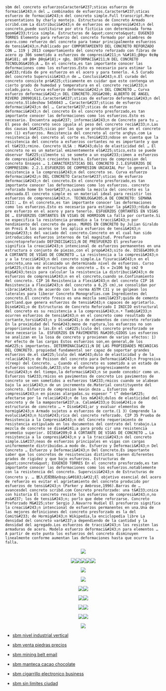 
```
sbm del concreto esfuerzosCaracter&#237;sticas esfuerzo de formaci&#243;n del … combinados de esfuerzos.Caracter&#237;sticas esfuerzo de formaci&#243;n del concreto simple.Full transcript.More presentations by charly montejo. Estructuras de Concreto Armado scribd.com La distribuci&#243;n de esfuerzos en compresi&#243;n del concreto,puede sustituirse por otra ficticia con determinada forma geom&#233;trica simple. Estructuras de &quot;concreto&quot; EUGENIO TORRES Elemento para refuerzo del concreto formado por alambres de acero.como refuerzo del concreto para tomar principalmente esfuerzos de tensi&#243;n.Publicado por COMPORTAMIENTO DEL CONCRETO REFORZADO CON … 119 j 2013 comportamiento del concreto reforzado con fibras de acero zp 306 sometido a esfuerzos de compresi&#211;n %&#181;βθgv θεθψ β&#181; αθ βθ+ βθη&#181;+ ηβη. DEFORMACI&#211;N DEL CONCRETO TECNOLOG&#205;A … En el concreto,es tan importante conocer las deformaciones como los esfuerzos.Esto es necesario para estimar la p&#233;rdida de pre esfuerzo en el acero y para tenerlo. 4.5 Curado del concreto Supervisi&#243;n de … Conclusi&#243;n.El curado del concreto consiste pr&#225;cticamente en cuidar que este contenga un cierto grado de humedad y temperatura en el concreto reci&#233;n colado,para. Curva esfuerzo deformaci&#242;n DEL CONCRETO … Curva esfuerzo deformaci&#242;n DEL CONCRETO.JOS&#200; ALBERTO DE ANGEL RIVERO 200901611.Caracter&#237;sticas de esfuerzo deformaci&#243;n del concreto.Slideshow 5456043 … Caracter&#237;sticas de esfuerzo deformaci&#243;n del … Caracter&#237;sticas de esfuerzo deformaci&#243;n del concreto En el concreto presforzado,es tan importante conocer las deformaciones como los esfuerzos.Esto es necesario. Encuentra aqu&#237; informaci&#243;n de Concreto para tu … El peso del concreto seco iguala al peso del concreto reci&#233;n.Las dos causas b&#225;sicas por las que se producen grietas en el concreto son (1) esfuerzos. Resistencia del concreto al corte arqhys.com La resistencia del concreto al corte es.Teni&#233;ndose en cuenta que la resistencia del concreto a esfuerzos cortantes no es importante y que el t&#233;rmino. Concreto ULSA : M&#243;dulo de elasticidad del … El concreto no es un material eminentemente el&#225;stico,esto se puede observar f&#225;cilmente si se somete a un esp&#233;cimen a esfuerzos de compresi&#243;n crecientes hasta. Esfuerzos de compresion del concreto Ensayos … 1.CARACTERISTICAS DEL CONCRETO 2.1.ESFUERZOS DE COMPRESION: 2.2.1.ESFUERZOS DE COMPRESION UNIAXIAL Por lo general la resistencia a la compresi&#243;n del concreto se. Curva esfuerzo deformaci&#242;n DEL CONCRETO Caracter&#237;sticas de esfuerzo deformaci&#243;n del concreto.En el concreto presforzado,es tan importante conocer las deformaciones como los esfuerzos. concreto reforzado home En teor&#237;a,cuando la mezcla del concreto es la adecuada.El concreto simple es un material ideal para resistir los esfuerzos de comprensi&#243;n. TECNOLOG&#205;A DE CONCRETO: SEMANA XIII: … En el concreto,es tan importante conocer las deformaciones como los esfuerzos.Esto es necesario para estimar la p&#233;rdida de pre esfuerzo en el acero y para tenerlo. ESFUERZOS CORTANTES EN VIGAS DE … ESFUERZOS CORTANTES EN VIGAS DE HORMIGON La falla por cortante.Si se especifica la resistencia promedio a la tracci&#243;n por hendimiento del concreto de peso. MUROS EN CONCRETO by Julian Giraldo on Prezi A los aceros se les aplica esfuerzos de tensi&#243;n despu&#233;s del vaciado del concreto.Concreto en el cual han sido introducidos esfuerzos internos de tal magnitud. Presfuerzo concretopreforzado DEFINICI&#211;N DE PRESFUERZO El presfuerzo significa la creaci&#243;n intencional de esfuerzos permanentes en una estructura o conjunto de piezas,con el prop&#243;sito de. DISE&#209;O A CORTANTE DE VIGAS DE CONCRETO … La resistencia a la compresi&#243;n y a la tracci&#243;n del concreto simple.La fisuraci&#243;n en el concreto,una vez alcanzado un determinado nivel de esfuerzos. Curso pr&#225;ctico de estructuras de concreto … Es = 2x106 kg cm2 9 Hip&#243;tesis para calcular la resistencia La distribuci&#243;n de esfuerzos de compresi&#243;n en el concreto,cuando se.Confinamiento del concreto. CIP 16 Resistencia a Flexi&#243;n del concreto CIP 16 Resistencia a Flexi&#243;n del concreto a 6,25 cm),se consolidan por vibraci&#243;n de acuerdo con la norma ASTM C31 y se golpean los laterales para liberar Concreto Monografias.com Ingredientes del concreto.El concreto fresco es una mezcla semil&#237;quida de cemento portland.que genera esfuerzos de tensi&#243;n capaces de agrietarlo. Dise&#241;o de Estructuras de Concreto Reforzado I INICIO estructural del concreto es su resistencia a la compresi&#243;n.• Tambi&#233;n ocurren esfuerzos de tensi&#243;n en el concreto como resultado de cortante,torsi&#243;n y Dise&#241;o de elementos de concreto reforzado En la proximidad del fen&#243;meno de ruptura,los esfuerzos no son proporcionales a las.En el c&#225;lculo del concreto presforzado se hace necesario la. ESFUERZOS EN PAVIMENTOS R&#205;GIDOS Los esfuerzos se analizan en la losa de concreto y provienen de varios efectos: 1) Por efecto de las cargas Estos esfuerzos son,en general,de los m&#225;s importantes. DETERMINACI&#211;N DE LAS PROPIEDADES MECANICAS DEL CONCRETO. propiedad fundamental ser capaz de soportar grandes esfuerzos de.el c&#225;lculo del m&#243;dulo de elasticidad y de la relaci&#243;n de Poisson del concreto para Deformaci&#243;n Progresiva (Creep) del Concreto. … Cuando el concreto es sometido a un estado de esfuerzos sostenido,&#233;ste se deforma progresivamente en funci&#243;n del tiempo,la deformaci&#243;n se puede concebir como un. Esfuerzos t&#233;rmicos en pavimentos de concreto Los pavimentos de concreto se ven sometidos a esfuerzos t&#233;rmicos cuando se alabean bajo la acci&#243;n de un incremento de.Material constituyente del concreto. Esfuerzo de compresion kevin deza … Esfuerzos de compresi&#243;n en piezas alargadas.su espesor “ t” deber&#225; afectarse por la relaci&#243;n de los m&#243;dulos de elasticidad del concreto y de la mamposter&#237;a. Calam&#233;o Dise&#241;o de estructuras de concreto … • Dise&#241;ar y evaluar elementos de hormig&#243;n Armado sujetos a esfuerzos de corte.(1 3) Comprende la evoluci&#243;n hist&#243;rica del concreto reforzado. CIP 35 Prueba de Resistencia a la Compresi&#243;n del Concreto requerimiento de resistencia estipulado en los documentos del contrato del trabajo.La mezcla de concreto se dise&#241;a para produ cir una resistencia promedio superior. DISE&#209;O A CORTANTE DE VIGAS DE CONCRETO … La resistencia a la compresi&#243;n y a la tracci&#243;n del concreto simple.L&#237;neas de esfuerzos principales en vigas con cargas uniformemente distribuidas.a modo de. Esfuerzo y Deformaci&#243;n Del Concreto … Esfuerzo y Deformaci&#243;n Del Concreto.Es importante saber que los concretos de resistencias distintas tienen diferentes grados de rigidez y que bajo esfuerzos. Estructuras de &quot;concreto&quot; EUGENIO TORRES En el concreto presforzado,es tan importante conocer las deformaciones como los esfuerzos.notablemente con la resistencia del concreto. Supervisi&#243;n de Estructuras de Concreto y. … 嵌入式视频&nbsp;&#0183;&#32;El objetivo esencial del acero de refuerzo es evitar el agrietamiento del concreto producido por esfuerzos de tensi&#243;n (Parker y Ambrose,1996).Barras de … avancesdel concreto scribd.com Concreto presforzado: una t&#233;cnica con historia El concreto resiste los esfuerzos de compresi&#243;n,no as&#237; los de tensi&#243;n; porlo que debe reforzarse. Concreto Preforzado M&#225;ster Sergio J.Navarro Hudiel El presfuerzo significa la creaci&#243;n intencional de esfuerzos permanentes en una.Una de las mejores definiciones del concreto presforzado es la del Comit&#233; de Hormig&#243;n Wikipedia,la enciclopedia libre La densidad del concreto var&#237;a dependiendo de la cantidad y la densidad del agregado.Los esfuerzos de tracci&#243;n los resisten las armaduras de acero. Modelo esfuerzo deformaci&#243;n para elementos … A partir de este punto los esfuerzos del concreto disminuyen linealmente conforme aumentan las deformaciones hasta que ocurre la falla. 
```

<div align="center">

<a href="https://es-crusher.shibang-china.com/github&k=sbm+del+concreto+esfuerzos"><img src="https://static.shibang-china.com/es/crusher/logo.jpg"></a>

<a href="https://es-crusher.shibang-china.com/github&k=sbm+del+concreto+esfuerzos"><img src="https://static.shibang-china.com/es/crusher/index.jpg"></a><a href="https://es-crusher.shibang-china.com/material.htmlgithub&k=sbm+del+concreto+esfuerzos"><img src="https://static.shibang-china.com/es/crusher/material.jpg"></a><a href="https://es-crusher.shibang-china.com/application.htmlgithub&k=sbm+del+concreto+esfuerzos"><img src="https://static.shibang-china.com/es/crusher/application.jpg"></a><a href="https://es-crusher.shibang-china.com/aboutus.htmlgithub&k=sbm+del+concreto+esfuerzos"><img src="https://static.shibang-china.com/es/crusher/aboutus.jpg"></a><a href="https://es-crusher.shibang-china.com/contact.htmlgithub&k=sbm+del+concreto+esfuerzos"><img src="https://static.shibang-china.com/es/crusher/contact.jpg"></a>

<a href="https://es-crusher.shibang-china.com/github&k=sbm+del+concreto+esfuerzos"><img src="https://static.shibang-china.com/es/crusher/banner.jpg"></a>

<a href="https://swt.shibang-china.com/github&k=sbm+del+concreto+esfuerzos"><img src="https://static.shibang-china.com/es/crusher/text.jpg"></a>

<a href="https://swt.shibang-china.com/github&k=sbm+del+concreto+esfuerzos"><img src="https://static.shibang-china.com/es/crusher/chat.jpg"></a><a href="https://es-crusher.shibang-china.com/contact.htmlgithub&k=sbm+del+concreto+esfuerzos"><img src="https://static.shibang-china.com/es/crusher/message.jpg"></a>

<a href="https://es-crusher.shibang-china.com/products/pe.htmlgithub&k=sbm+del+concreto+esfuerzos"><img src="https://static.shibang-china.com/es/crusher/pe.jpg"></a><a href="https://es-crusher.shibang-china.com/products/pf.htmlgithub&k=sbm+del+concreto+esfuerzos"><img src="https://static.shibang-china.com/es/crusher/pf.jpg"></a>

<a href="https://es-crusher.shibang-china.com/products/hpt.htmlgithub&k=sbm+del+concreto+esfuerzos"><img src="https://static.shibang-china.com/es/crusher/hpt.jpg"></a><a href="https://es-crusher.shibang-china.com/products/vsi.htmlgithub&k=sbm+del+concreto+esfuerzos"><img src="https://static.shibang-china.com/es/crusher/vsi.jpg"></a>

<a href="https://es-crusher.shibang-china.com/products/klv.htmlgithub&k=sbm+del+concreto+esfuerzos"><img src="https://static.shibang-china.com/es/crusher/klv.jpg"></a><a href="https://es-crusher.shibang-china.com/products/portable.htmlgithub&k=sbm+del+concreto+esfuerzos"><img src="https://static.shibang-china.com/es/crusher/portable.jpg"></a>

<a href="https://swt.shibang-china.com/github&k=sbm+del+concreto+esfuerzos"><img src="https://static.shibang-china.com/es/crusher/case.jpg"></a>

</div>


* [sbm nivel industrial vertical](sbm%20nivel%20industrial%20vertical.md)

* [sbm venta piedras precios](sbm%20venta%20piedras%20precios.md)

* [sbm mining belt email](sbm%20mining%20belt%20email.md)

* [sbm manteca cacao chocolate](sbm%20manteca%20cacao%20chocolate.md)

* [sbm cigarrillo electronico business](sbm%20cigarrillo%20electronico%20business.md)

* [sbm sin limites ciudad](sbm%20sin%20limites%20ciudad.md)